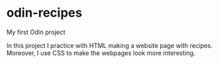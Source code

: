 # odin-recipes
My first Odin project

In this project I practice with HTML making a website page with recipes. Moreover, I use CSS to make the webpages look more interesting.
